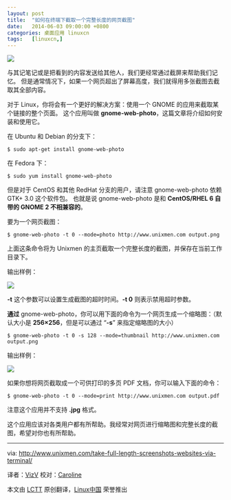 ```yaml
---
layout: post
title:	"如何在终端下截取一个完整长度的网页截图"
date:	2014-06-03 09:00:00 +0800 
categories:	桌面应用 linuxcn 
tags:	[linuxcn,]
---
```



![](/Asserts/Images//attachment/album/201406/03/003933zcmpn88fc32nnkdn.png)


与其记笔记或是把看到的内容发送给其他人，我们更经常通过截屏来帮助我们记忆。 但是通常情况下，如果一个网页超出了屏幕高度，我们就得用多张截图去截取其全部内容。


对于 Linux，你将会有一个更好的解决方案：使用一个 GNOME 的应用来截取某个链接的整个页面。 这个应用叫做 **gnome-web-photo**，这篇文章将介绍如何安装和使用它。


在 Ubuntu 和 Debian 的分支下：



```
$ sudo apt-get install gnome-web-photo

```

在 Fedora 下：



```
$ sudo yum install gnome-web-photo

```

但是对于 CentOS 和其他 RedHat 分支的用户，请注意 gnome-web-photo 依赖 GTK+ 3.0 这个软件包。 也就是说 gnome-web-photo 是和 **CentOS/RHEL 6 自带的 GNOME 2 不相兼容的**。


要为一个网页截图：



```
$ gnome-web-photo -t 0 --mode=photo http://www.unixmen.com output.png

```

上面这条命令将为 Unixmen 的主页截取一个完整长度的截图，并保存在当前工作目录下。


输出样例：


![](/Asserts/Images//attachment/album/201406/03/003937wf283yk3y8ybkz78.png)


**-t** 这个参数可以设置生成截图的超时时间。**-t 0** 则表示禁用超时参数。


**通过** gnome-web-photo，你可以用下面的命令为一个网页生成一个缩略图：（默认大小是 **256×256**，但是可以通过 “**-s**” 来指定缩略图的大小）



```
$ gnome-web-photo -t 0 -s 128 --mode=thumbnail http://www.unixmen.com output.png

```

输出样例：


![](/Asserts/Images//attachment/album/201406/03/003942elb8djw5l8bwm8pt.png)


如果你想将网页截取成一个可供打印的多页 PDF 文档，你可以输入下面的命令：



```
$ gnome-web-photo -t 0 --mode=print http://www.unixmen.com output.pdf

```

注意这个应用并不支持 **.jpg** 格式。


这个应用应该对各类用户都有所帮助。我经常对网页进行缩略图和完整长度的截图，希望对你也有所帮助。




---


via: <http://www.unixmen.com/take-full-length-screenshots-websites-via-terminal/>


译者：[VizV](https://github.com/vizv) 校对：[Caroline](https://github.com/carolinewuyan)


本文由 [LCTT](https://github.com/LCTT/TranslateProject) 原创翻译，[Linux中国](http://linux.cn/) 荣誉推出
